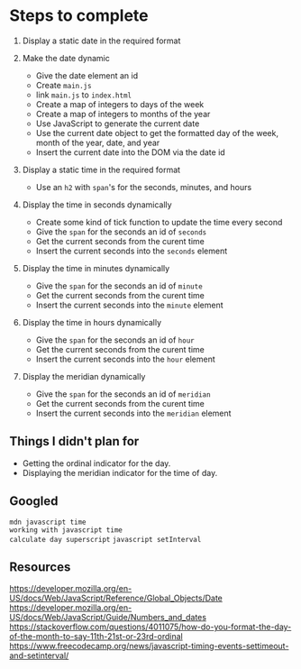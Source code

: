 # Steps to complete

1. Display a static date in the required format
2. Make the date dynamic
    - Give the date element an id
    - Create `main.js`
    - link `main.js` to `index.html`
    - Create a map of integers to days of the week
    - Create a map of integers to months of the year
    - Use JavaScript to generate the current date
    - Use the current date object to get the formatted day of the week, month of the year, date, and year
    - Insert the current date into the DOM via the date id

3. Display a static time in the required format
    - Use an `h2` with `span`'s for the seconds, minutes, and hours
4. Display the time in seconds dynamically
    - Create some kind of tick function to update the time every second
    - Give the `span` for the seconds an id of `seconds`
    - Get the current seconds from the curent time
    - Insert the current seconds into the `seconds` element
5. Display the time in minutes dynamically
    - Give the `span` for the seconds an id of `minute`
    - Get the current seconds from the curent time
    - Insert the current seconds into the `minute` element
6. Display the time in hours dynamically
    - Give the `span` for the seconds an id of `hour`
    - Get the current seconds from the curent time
    - Insert the current seconds into the `hour` element
7. Display the meridian dynamically
    - Give the `span` for the seconds an id of `meridian`
    - Get the current seconds from the curent time
    - Insert the current seconds into the `meridian` element

## Things I didn't plan for
- Getting the ordinal indicator for the day.
- Displaying the meridian indicator for the time of day.

## Googled
`mdn javascript time`  
`working with javascript time`  
`calculate day superscript` 
`javascript setInterval`   

## Resources
https://developer.mozilla.org/en-US/docs/Web/JavaScript/Reference/Global_Objects/Date  
https://developer.mozilla.org/en-US/docs/Web/JavaScript/Guide/Numbers_and_dates  
https://stackoverflow.com/questions/4011075/how-do-you-format-the-day-of-the-month-to-say-11th-21st-or-23rd-ordinal  
https://www.freecodecamp.org/news/javascript-timing-events-settimeout-and-setinterval/  